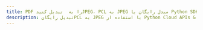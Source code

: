 ---title: PDF را به  تبدیل کنیدJPEG، PCL به JPEG مبدل رایگان یا Python SDKdescription: تبدیل رایگانPCL به JPEG با استفاده از Python Cloud APIs & SDK همچنین اسناد PDF را در Cloud ایجاد، ویرایش و رندر کنید.---